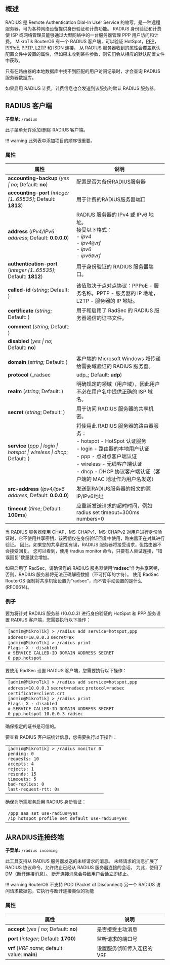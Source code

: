## 概述

RADIUS 是 Remote Authentication Dial-In User Service 的缩写，是一种远程服务器，可为各种网络设备提供身份验证和计费功能。 RADIUS 身份验证和计费使 ISP 或网络管理员能够通过大型网络中的一台服务器管理 PPP 用户访问和计费。 MikroTik RouterOS 有一个 RADIUS 客户端，可以验证 HotSpot，[PPP](https://help.mikrotik.com/docs/display/ROS/PPP)，[PPPoE](https://help.mikrotik.com/docs/display/ROS/PPPoE), [PPTP](https://help.mikrotik.com/docs/display/ROS/PPTP), [L2TP](https://help.mikrotik.com/docs/display/ROS/L2TP) 和 ISDN 连接。 从 RADIUS 服务器收到的属性会覆盖默认配置文件中设置的属性，但如果未收到某些参数，则它们会从相应的默认配置文件中获取。

只有在路由器的本地数据库中找不到匹配的用户访问记录时，才会查询 RADIUS 服务器数据库。

如果启用 RADIUS 计费，计费信息也会发送到该服务的默认 RADIUS 服务器。

## RADIUS 客户端

 **子菜单:** `/radius`


此子菜单允许添加/删除 RADIUS 客户端。

!!! warning 此列表中添加项目的顺序很重要。

### 属性

| 属性                                                                                                                                                                                                                                                                                                                          | 说明                                                                                                                                                                                                                                      |
| ----------------------------------------------------------------------------------------------------------------------------------------------------------------------------------------------------------------------------------------------------------------------------------------------------------------------------- | ----------------------------------------------------------------------------------------------------------------------------------------------------------------------------------------------------------------------------------------- |
| **accounting-backup** (_yes                                     \| no_; Default: **no**)                                                                                                                                                                                                                                      | 配置是否为备份RADIUS服务器                                                                                                                                                                                                                |
| **accounting-port** (_integer [1..65535]_; Default: **1813**)                                                                                                                                                                                                                                                                 | 用于计费的RADIUS服务器端口                                                                                                                                                                                                                |
| **address** (_IPv4/IPv6 address_; Default: **0.0.0.0**)                                                                                                                                                                                                                                                                       | RADIUS 服务器的 IPv4 或 IPv6 地址。<br>接受以下格式：<br>\- _ipv4_  <br>\- _ipv4_`@`_vrf_  <br>\- _ipv6_  <br>\- _ipv6_`@`_vrf_                                                                                                           |
| **authentication-port** (_integer [1..65535]_; Default: **1812**)                                                                                                                                                                                                                                                             | 用于身份验证的 RADIUS 服务器端口。                                                                                                                                                                                                        |
| **called-id** (_string_; Default: )                                                                                                                                                                                                                                                                                           | 该值取决于点对点协议：PPPoE - 服务名称，PPTP - 服务器的 IP 地址，L2TP - 服务器的 IP 地址。                                                                                                                                                |
| **certificate** (_string_; Default: )                                                                                                                                                                                                                                                                                         | 用于和启用了 RadSec 的 RADIUS 服务器通信的证书文件。                                                                                                                                                                                      |
| **comment** (_string_; Default: )                                                                                                                                                                                                                                                                                             |                                                                                                                                                                                                                                           |
| **disabled** (_yes                                                                        \| no_; Default: **no**)                                                                                                                                                                                                            |
|                                                                                                                                                                                                                                                                                                                               |
| **domain** (_string_; Default: )                                                                                                                                                                                                                                                                                              | 客户端的 Microsoft Windows 域传递给需要域验证的 RADIUS 服务器。                                                                                                                                                                           |
| **protocol** (_radsec                                                                                                                                                                                                                                                                                                         | udp_; Default: **udp**)                                                                                                                                                                                                                   | 指定与 RADIUS 服务器通信时使用的协议。 |
| **realm** (_string_; Default: )                                                                                                                                                                                                                                                                                               | 明确规定的领域（用户域），因此用户不必在用户名中提供正确的 ISP 域名。                                                                                                                                                                     |
| **secret** (_string_; Default: )                                                                                                                                                                                                                                                                                              | 用于访问 RADIUS 服务器的共享机密。                                                                                                                                                                                                        |
| **service** (_ppp                                                                                                  \| login \| hotspot                                                                                                                         \| wireless                               \| dhcp_; Default: ) | 将使用此 RADIUS 服务器的路由器服务：<br> - hotspot - HotSpot 认证服务<br> - login - 路由器的本地用户认证<br> - ppp - 点对点客户端认证<br> - wireless - 无线客户端认证<br> - dhcp - DHCP 协议客户端认证（客户端的 MAC 地址作为用户名发送） |
| **src-address** (_ipv4/ipv6 address_; Default: **0.0.0.0**)                                                                                                                                                                                                                                                                   | 发送到RADIUS服务器的报文的源IP/IPv6地址                                                                                                                                                                                                   |
| **timeout** (_time_; Default: **100ms**)                                                                                                                                                                                                                                                                                      | 应重新发送请求的超时时间，例如 radius set timeout=300ms numbers=0                                                                                                                                                                         |

当 RADIUS 服务器使用 CHAP、MS-CHAPv1、MS-CHAPv2 对用户进行身份验证时，它不使用共享密钥，该密钥仅在身份验证回复中使用，路由器正在对其进行验证。 因此，如果您的共享密钥有误，RADIUS 服务器将接受请求，但路由器不会接受回复。 您可以看到，使用 /radius monitor 命令，只要有人尝试连接，“错误回复”数量就会增加。

如果启用了 RadSec，请确保您的 RADIUS 服务器使用“**radsec**”作为共享密钥，否则，RADIUS 服务器将无法正确解密数据（不可打印的字符）。 使用 RadSec RouterOS 强制将共享机密设置为“radsec”，而不管手动设置的是什么 (RFC6614)。

### 例子

要为将针对 RADIUS 服务器 (10.0.0.3) 进行身份验证的 HotSpot 和 PPP 服务设置 RADIUS 客户端，您需要执行以下操作：

<table border="0" cellpadding="0" cellspacing="0"><tbody><tr><td class="code"><div class="container" title="Hint: double-click to select code"><div class="line number1 index0 alt2" data-bidi-marker="true"><code class="ros plain">[admin@MikroTik] &gt; </code><code class="ros constants">/radius </code><code class="ros functions">add </code><code class="ros value">service</code><code class="ros plain">=hotspot,ppp</code> <code class="ros value">address</code><code class="ros plain">=10.0.0.3</code> <code class="ros value">secret</code><code class="ros plain">=ex</code></div><div class="line number2 index1 alt1" data-bidi-marker="true"><code class="ros plain">[admin@MikroTik] &gt; </code><code class="ros constants">/radius </code><code class="ros plain">print</code></div><div class="line number3 index2 alt2" data-bidi-marker="true"><code class="ros plain">Flags</code><code class="ros constants">: X - disab</code><code class="ros plain">led</code></div><div class="line number4 index3 alt1" data-bidi-marker="true"><code class="ros comments"># SERVICE CALLED-ID DOMAIN ADDRESS SECRET</code></div><div class="line number5 index4 alt2" data-bidi-marker="true"><code class="ros plain">0 ppp,hotspot</code></div></div></td></tr></tbody></table>

要使用 RadSec 设置 RADIUS 客户端，您需要执行以下操作：

<table border="0" cellpadding="0" cellspacing="0"><tbody><tr><td class="code"><div class="container" title="Hint: double-click to select code"><div class="line number1 index0 alt2" data-bidi-marker="true"><code class="ros plain">[admin@MikroTik] &gt; </code><code class="ros constants">/radius </code><code class="ros functions">add </code><code class="ros value">service</code><code class="ros plain">=hotspot,ppp</code> <code class="ros value">address</code><code class="ros plain">=10.0.0.3</code> <code class="ros value">secret</code><code class="ros plain">=radsec</code> <code class="ros value">protocol</code><code class="ros plain">=radsec</code> <code class="ros value">certificate</code><code class="ros plain">=client.crt</code></div><div class="line number2 index1 alt1" data-bidi-marker="true"><code class="ros plain">[admin@MikroTik] &gt; </code><code class="ros constants">/radius </code><code class="ros plain">print</code></div><div class="line number3 index2 alt2" data-bidi-marker="true"><code class="ros plain">Flags</code><code class="ros constants">: X - disab</code><code class="ros plain">led</code></div><div class="line number4 index3 alt1" data-bidi-marker="true"><code class="ros comments"># SERVICE CALLED-ID DOMAIN ADDRESS SECRET</code></div><div class="line number5 index4 alt2" data-bidi-marker="true"><code class="ros plain">0 ppp,hotspot 10.0.0.3 radsec</code></div></div></td></tr></tbody></table>

确保指定的证书是可信的。

要查看 RADIUS 客户端统计信息，您需要执行以下操作：

<table border="0" cellpadding="0" cellspacing="0"><tbody><tr><td class="code"><div class="container" title="Hint: double-click to select code"><div class="line number1 index0 alt2" data-bidi-marker="true"><code class="ros plain">[admin@MikroTik] &gt; </code><code class="ros constants">/radius </code><code class="ros functions">monitor </code><code class="ros plain">0</code></div><div class="line number2 index1 alt1" data-bidi-marker="true"><code class="ros plain">pending</code><code class="ros constants">: 0</code></div><div class="line number3 index2 alt2" data-bidi-marker="true"><code class="ros plain">requests</code><code class="ros constants">: 10</code></div><div class="line number4 index3 alt1" data-bidi-marker="true"><code class="ros plain">accepts</code><code class="ros constants">: 4</code></div><div class="line number5 index4 alt2" data-bidi-marker="true"><code class="ros plain">rejects</code><code class="ros constants">: 1</code></div><div class="line number6 index5 alt1" data-bidi-marker="true"><code class="ros plain">resends</code><code class="ros constants">: 15</code></div><div class="line number7 index6 alt2" data-bidi-marker="true"><code class="ros plain">timeouts</code><code class="ros constants">: 5</code></div><div class="line number8 index7 alt1" data-bidi-marker="true"><code class="ros plain">bad-replies</code><code class="ros constants">: 0</code></div><div class="line number9 index8 alt2" data-bidi-marker="true"><code class="ros plain">last-request-rtt</code><code class="ros constants">: 0s</code></div></div></td></tr></tbody></table>

确保为所需服务启用 RADIUS 身份验证：

<table border="0" cellpadding="0" cellspacing="0"><tbody><tr><td class="code"><div class="container" title="Hint: double-click to select code"><div class="line number1 index0 alt2" data-bidi-marker="true"><code class="ros constants">/ppp aaa </code><code class="ros functions">set </code><code class="ros value">use-radius</code><code class="ros plain">=yes</code></div><div class="line number2 index1 alt1" data-bidi-marker="true"><code class="ros constants">/ip hotspot pro</code><code class="ros plain">file </code><code class="ros functions">set </code><code class="ros plain">default </code><code class="ros value">use-radius</code><code class="ros plain">=yes</code></div></div></td></tr></tbody></table>

## 从RADIUS连接终端


**子菜单:** `/radius incoming`


此工具支持从 RADIUS 服务器发送的未经请求的消息。 未经请求的消息扩展了 RADIUS 协议命令，允许终止已经从 RADIUS 服务器连接的会话。 为此，使用了 DM（断开连接消息）。 断开连接消息会导致用户会话立即终止。

!!! warning RouterOS 不支持 POD (Packet of Disconnect) 另一个 RADIUS 访问请求数据包，它执行与断开连接类似的功能

### 属性

| 属性                                                             | 说明                       |
| ---------------------------------------------------------------- | -------------------------- |
| **accept** (_yes                        \| no_; Default: **no**) | 是否接受主动消息           |
| **port** (_integer_; Default: **1700**)                          | 监听请求的端口号           |
| **vrf** (_VRF name_; default value: **main**)                    | 设置服务侦听传入连接的 VRF |